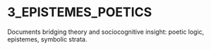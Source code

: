 # 3_EPISTEMES_POETICS

Documents bridging theory and sociocognitive insight: poetic logic, epistemes, symbolic strata.